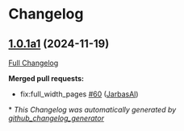 # Changelog

## [1.0.1a1](https://github.com/OpenVoiceOS/ovos-gui/tree/1.0.1a1) (2024-11-19)

[Full Changelog](https://github.com/OpenVoiceOS/ovos-gui/compare/1.0.0...1.0.1a1)

**Merged pull requests:**

- fix:full\_width\_pages [\#60](https://github.com/OpenVoiceOS/ovos-gui/pull/60) ([JarbasAl](https://github.com/JarbasAl))



\* *This Changelog was automatically generated by [github_changelog_generator](https://github.com/github-changelog-generator/github-changelog-generator)*
